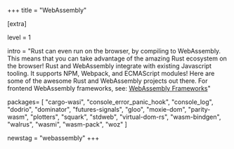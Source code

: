 +++
title = "WebAssembly"

[extra]

level = 1

intro = "Rust can even run on the browser, by compiling to WebAssembly. This means that you can take advantage of the amazing Rust ecosystem on the browser! Rust and WebAssembly integrate with existing Javascript tooling. It supports NPM, Webpack, and ECMAScript modules! Here are some of the awesome Rust and WebAssembly projects out there. For frontend WebAssembly frameworks, see: [WebAssembly Frameworks](https://www.arewewebyet.org/topics/frameworks#frontend)"

packages=  [
  "cargo-wasi",
  "console_error_panic_hook",
  "console_log",
  "dodrio",
  "dominator",
  "futures-signals",
  "gloo",
  "moxie-dom",
  "parity-wasm",
  "plotters",
  "squark",
  "stdweb",
  "virtual-dom-rs",
  "wasm-bindgen",
  "walrus",
  "wasmi",
  "wasm-pack",
  "woz"
]

newstag = "webassembly"
+++
